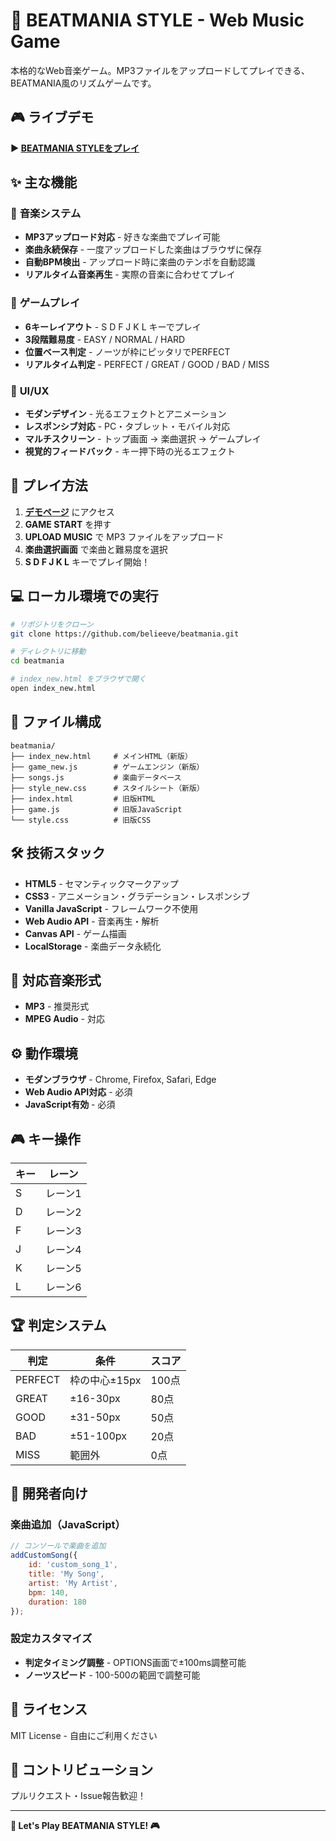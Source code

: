 # 🎵 BEATMANIA STYLE - Web Music Game

本格的なWeb音楽ゲーム。MP3ファイルをアップロードしてプレイできる、BEATMANIA風のリズムゲームです。

## 🎮 **ライブデモ**

**▶️ [BEATMANIA STYLEをプレイ](https://belieeve.github.io/beatmania/index_new.html)**

## ✨ **主な機能**

### 🎵 **音楽システム**
- **MP3アップロード対応** - 好きな楽曲でプレイ可能
- **楽曲永続保存** - 一度アップロードした楽曲はブラウザに保存
- **自動BPM検出** - アップロード時に楽曲のテンポを自動認識
- **リアルタイム音楽再生** - 実際の音楽に合わせてプレイ

### 🎯 **ゲームプレイ**
- **6キーレイアウト** - S D F J K L キーでプレイ
- **3段階難易度** - EASY / NORMAL / HARD
- **位置ベース判定** - ノーツが枠にピッタリでPERFECT
- **リアルタイム判定** - PERFECT / GREAT / GOOD / BAD / MISS

### 🎨 **UI/UX**
- **モダンデザイン** - 光るエフェクトとアニメーション
- **レスポンシブ対応** - PC・タブレット・モバイル対応
- **マルチスクリーン** - トップ画面 → 楽曲選択 → ゲームプレイ
- **視覚的フィードバック** - キー押下時の光るエフェクト

## 🚀 **プレイ方法**

1. **[デモページ](https://belieeve.github.io/beatmania/index_new.html)** にアクセス
2. **GAME START** を押す
3. **UPLOAD MUSIC** で MP3 ファイルをアップロード
4. **楽曲選択画面** で楽曲と難易度を選択
5. **S D F J K L** キーでプレイ開始！

## 💻 **ローカル環境での実行**

```bash
# リポジトリをクローン
git clone https://github.com/belieeve/beatmania.git

# ディレクトリに移動
cd beatmania

# index_new.html をブラウザで開く
open index_new.html
```

## 📁 **ファイル構成**

```
beatmania/
├── index_new.html     # メインHTML（新版）
├── game_new.js        # ゲームエンジン（新版）
├── songs.js           # 楽曲データベース
├── style_new.css      # スタイルシート（新版）
├── index.html         # 旧版HTML
├── game.js            # 旧版JavaScript
└── style.css          # 旧版CSS
```

## 🛠️ **技術スタック**

- **HTML5** - セマンティックマークアップ
- **CSS3** - アニメーション・グラデーション・レスポンシブ
- **Vanilla JavaScript** - フレームワーク不使用
- **Web Audio API** - 音楽再生・解析
- **Canvas API** - ゲーム描画
- **LocalStorage** - 楽曲データ永続化

## 🎵 **対応音楽形式**

- **MP3** - 推奨形式
- **MPEG Audio** - 対応

## ⚙️ **動作環境**

- **モダンブラウザ** - Chrome, Firefox, Safari, Edge
- **Web Audio API対応** - 必須
- **JavaScript有効** - 必須

## 🎮 **キー操作**

| キー | レーン |
|------|--------|
| S    | レーン1 |
| D    | レーン2 |
| F    | レーン3 |
| J    | レーン4 |
| K    | レーン5 |
| L    | レーン6 |

## 🏆 **判定システム**

| 判定 | 条件 | スコア |
|------|------|--------|
| PERFECT | 枠の中心±15px | 100点 |
| GREAT | ±16-30px | 80点 |
| GOOD | ±31-50px | 50点 |
| BAD | ±51-100px | 20点 |
| MISS | 範囲外 | 0点 |

## 🔧 **開発者向け**

### 楽曲追加（JavaScript）
```javascript
// コンソールで楽曲を追加
addCustomSong({
    id: 'custom_song_1',
    title: 'My Song',
    artist: 'My Artist',
    bpm: 140,
    duration: 180
});
```

### 設定カスタマイズ
- **判定タイミング調整** - OPTIONS画面で±100ms調整可能
- **ノーツスピード** - 100-500の範囲で調整可能

## 📜 **ライセンス**

MIT License - 自由にご利用ください

## 🤝 **コントリビューション**

プルリクエスト・Issue報告歓迎！

---

**🎵 Let's Play BEATMANIA STYLE! 🎮**